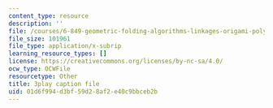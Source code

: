 ```yaml
---
content_type: resource
description: ''
file: /courses/6-849-geometric-folding-algorithms-linkages-origami-polyhedra-fall-2012/01d6f994d3bf59d28af2e40c9bbceb2b_PuUPnAkcNog.vtt
file_size: 101961
file_type: application/x-subrip
learning_resource_types: []
license: https://creativecommons.org/licenses/by-nc-sa/4.0/
ocw_type: OCWFile
resourcetype: Other
title: 3play caption file
uid: 01d6f994-d3bf-59d2-8af2-e40c9bbceb2b
---
```

